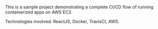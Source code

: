 This is a sample project demonstrating a complete CI/CD flow of running containerized apps on AWS EC2.

Technologies involved: ReactJS, Docker, TravisCI, AWS.
